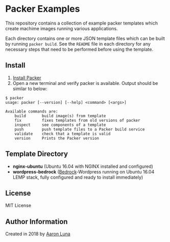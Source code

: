 # Packer Examples
This repository contains a collection of example packer templates which create machime images running various applications. 

Each directory contains one or more JSON template files which can be built by running `packer build`. See the `README` file in each directory for any necessary steps that need to be performed before using the template.

## Install
1. [Install Packer](https://www.packer.io/intro/getting-started/install.html)
1. Open a new terminal and verify packer is available. Output should be similar to below:
```
$ packer
usage: packer [--version] [--help] <command> [<args>]

Available commands are:
    build       build image(s) from template
    fix         fixes templates from old versions of packer
    inspect     see components of a template
    push        push template files to a Packer build service
    validate    check that a template is valid
    version     Prints the Packer version
```

## Template Directory
* **nginx-ubuntu** (Ubuntu 16.04 with NGINX installed and configured)
* **wordpress-bedrock** ([Bedrock](https://github.com/roots/bedrock)-Wordpress running on Ubuntu 16.04 LEMP stack, fully configured and ready to install immediately)

## License
MIT License

## Author Information
Created in 2018 by [Aaron Luna](https://alunablog.com)
